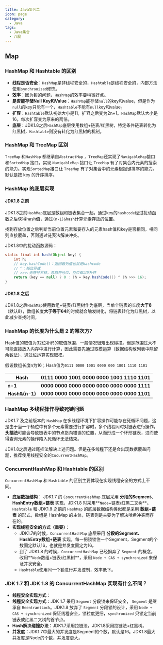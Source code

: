 ```yaml
---
title: Java集合二
icon: page
category:
  - Java
tags:
  - Java集合
  - 八股
---
```

## Map

### HashMap 和 Hashtable 的区别

- **线程是否安全**：`HashMap`是非线程安全的，`Hashtable`是线程安全的，内部方法使用`synchronized`修饰。
- **效率**：因为锁的问题，`HashMap`的效率要稍微好点。
- **是否能存储Null Key和Value**：`HashMap`能存储`null`的key和value，但是作为`null`的key只能有一个，`Hashtable`不能有`null`key和value。
- **扩容**：`Hashtable`默认初始大小是11，扩容之后变为2n+1。`HashMap`默认大小是16，每次扩容变为原来的两倍。
- **底层**：JDK1.8之后`HashMap`底层使用数组+链表/红黑树，特定条件链表转化为红黑树，`Hashtable`则没有转化为红黑树的机制。

<!-- more -->

### HashMap 和 TreeMap 区别

`TreeMap` 和`HashMap` 都继承自`AbstractMap` ，`TreeMap`还实现了`NavigableMap`接口和`SortedMap` 接口。实现 `NavigableMap` 接口让 `TreeMap` 有了对集合内元素的搜索的能力。实现`SortedMap`接口让 `TreeMap` 有了对集合中的元素根据键排序的能力。默认是按 key 的升序排序。

### HashMap 的底层实现

#### JDK1.8 之前

JDK1.8之前`HashMap`底层是数组和链表集合一起，通过key的`hashcode`经过扰动函数之后获得hash值，通过`(n-1)&hash`计算元素存放的位置。

找到存放位置之后判断当前位置元素和要存入的元素hash值和key是否相同，相同则直接覆盖，否则通过链表法解决冲突。

JDK1.8中的扰动函数源码：

```java
static final int hash(Object key) {
	int h;
	// key.hashCode()：返回散列值也就是hashcode
	// ^：按位异或
	// >>>:无符号右移，忽略符号位，空位都以0补齐
	return (key == null) ? 0 : (h = key.hashCode()) ^ (h >>> 16);
}
```

#### JDK1.8 之后

JDK1.8之后`HashMap`使用数组+链表/红黑树作为底层，当单个链表的长度**大于8**（默认8），数组长度**大于等于64**的时候就会触发树化，将链表转化为红黑树，以此减少查找时间。

### HashMap 的长度为什么是 2 的幂次方?

Hash值的取值为32位补码的取值范围，一般情况很难出现碰撞。但是范围过大不可能直接放入内存中进行计算，因此需要先通过取模运算（数据结构散列表中除留余数法），通过位运算实现取模。

假设数组长度n为16；Hash值为`0111 0000 1001 0000 000 1001 1110 1101 `

| **Hash** | **0111 0000 1001 0000 0000 1001 1110 1101** |
| ------------ | ------------- |
| **n-1** |**0000 0000 0000 0000 0000 0000 0000 1111** |
| **Hash&(n-1)** |**0000 0000 0000 0000 0000 0000 0000 1101** |

### HashMap 多线程操作导致死链问题

JDK1.7 及之前版本的 `HashMap` 在多线程环境下扩容操作可能存在死循环问题，这是由于当一个桶位中有多个元素需要进行扩容时，多个线程同时对链表进行操作，**头插法**可能会导致链表中的节点指向错误的位置，从而形成一个环形链表，进而使得查询元素的操作陷入死循环无法结束。

JDK1.8之后通过尾插法解决上述问题。但是在多线程下还是会出现数据覆盖问题，推荐使用线程安全的`CucurrentHashMap`。

### ConcurrentHashMap 和 Hashtable 的区别

`ConcurrentHashMap` 和 `Hashtable` 的区别主要体现在实现线程安全的方式上不同。

- **底层数据结构**： JDK1.7 的 `ConcurrentHashMap` 底层采用 **分段的Segment、HashEntry数组+链表** 实现，JDK1.8 时采用**`Node`+链表/红黑二叉树**。`Hashtable` 和 JDK1.8 之前的 `HashMap` 的底层数据结构类似都是采用 **数组+链表** 的形式，数组是 HashMap 的主体，链表则是主要为了解决哈希冲突而存在的。
- **实现线程安全的方式（重要）**：
  - JDK1.7的时候，`ConcurrentHashMap` 底层采用 **分段的Segment、HashEntry数组+链表** 实现，每一把锁锁住一个Segment，Segment的个数固定默认16，也就是并发度固定为16。
  - 到了 JDK1.8 的时候，`ConcurrentHashMap` 已经摒弃了 `Segment` 的概念，改用**`Node`数组+链表/红黑树**，采用 `Node + CAS + synchronized` 来保证并发安全。
  - `Hashtable`使用同一个锁进行并发控制，效率低下。

### JDK 1.7 和 JDK 1.8 的 ConcurrentHashMap 实现有什么不同？

- **线程安全实现方式**：
- **线程安全实现方式**：JDK 1.7 采用 `Segment` 分段锁来保证安全， `Segment` 是继承自 `ReentrantLock`。JDK1.8 放弃了 `Segment` 分段锁的设计，采用 `Node + CAS + synchronized` 保证线程安全，锁粒度更细，`synchronized` 只锁定当前链表或红黑二叉树的首节点。
- **Hash解决碰撞办法**：JDK1.7采用拉链法，JDK1.8采用拉链法+红黑树。
- **并发度**：JDK1.7中最大的并发度是Segment的个数，默认是16。JDK1.8最大并发度是Node的个数，并发度更大。

































































